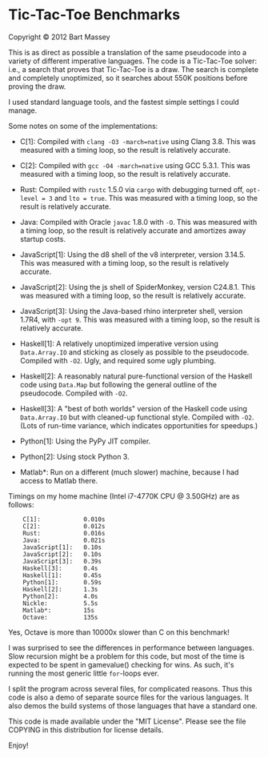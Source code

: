 # Tic-Tac-Toe Benchmarks
Copyright © 2012 Bart Massey

This is as direct as possible a translation of the same
pseudocode into a variety of different imperative languages.
The code is a Tic-Tac-Toe solver: i.e., a search that proves
that Tic-Tac-Toe is a draw. The search is complete and
completely unoptimized, so it searches about 550K positions
before proving the draw.

I used standard language tools, and the fastest simple
settings I could manage.

Some notes on some of the implementations:

* C[1]: Compiled with `clang -O3 -march=native` using Clang
  3.8. This was measured with a timing loop, so the result
  is relatively accurate.

* C[2]: Compiled with `gcc -O4 -march=native` using GCC
  5.3.1. This was measured with a timing loop, so the result
  is relatively accurate.

* Rust: Compiled with `rustc` 1.5.0 via `cargo` with
  debugging turned off, `opt-level = 3` and `lto =
  true`. This was measured with a timing loop, so the result
  is relatively accurate.

* Java: Compiled with Oracle `javac` 1.8.0 with `-O`. This
  was measured with a timing loop, so the result is
  relatively accurate and amortizes away startup costs.

* JavaScript[1]: Using the d8 shell of the v8 interpreter,
  version 3.14.5. This was measured with a timing loop, so
  the result is relatively accurate.

* JavaScript[2]: Using the js shell of SpiderMonkey, version
  C24.8.1. This was measured with a timing loop, so the
  result is relatively accurate.

* JavaScript[3]: Using the Java-based rhino interpreter
  shell, version 1.7R4, with `-opt 9`. This was measured
  with a timing loop, so the result is relatively accurate.

* Haskell[1]: A relatively unoptimized imperative version
  using `Data.Array.IO` and sticking as closely as possible
  to the pseudocode. Compiled with `-O2`. Ugly, and required
  some ugly plumbing.

* Haskell[2]: A reasonably natural pure-functional version
  of the Haskell code using `Data.Map` but following the
  general outline of the pseudocode. Compiled with `-O2`.

* Haskell[3]: A "best of both worlds" version
  of the Haskell code using `Data.Array.IO` but with
  cleaned-up functional style. Compiled with `-O2`.
  (Lots of run-time variance, which indicates opportunities
  for speedups.)

* Python[1]: Using the PyPy JIT compiler.

* Python[2]: Using stock Python 3.

* Matlab*: Run on a different (much slower) machine,
  because I had access to Matlab there.

Timings on my home machine (Intel i7-4770K CPU @ 3.50GHz)
are as follows:

        C[1]:            0.010s
        C[2]:            0.012s
        Rust:            0.016s
        Java:            0.021s
        JavaScript[1]:   0.10s
        JavaScript[2]:   0.10s
        JavaScript[3]:   0.39s
        Haskell[3]:      0.4s
        Haskell[1]:      0.45s
        Python[1]:       0.59s
        Haskell[2]:      1.3s
        Python[2]:       4.0s
        Nickle:          5.5s
        Matlab*:         15s
        Octave:          135s

Yes, Octave is more than 10000x slower than C on this
benchmark!

I was surprised to see the differences in performance
between languages. Slow recursion might be a problem for
this code, but most of the time is expected to be spent in
gamevalue() checking for wins. As such, it's running the
most generic little `for`-loops ever.

I split the program across several files, for complicated
reasons. Thus this code is also a demo of separate source
files for the various languages. It also demos the build
systems of those languages that have a standard one.

This code is made available under the "MIT License". Please
see the file COPYING in this distribution for license
details.

Enjoy!
